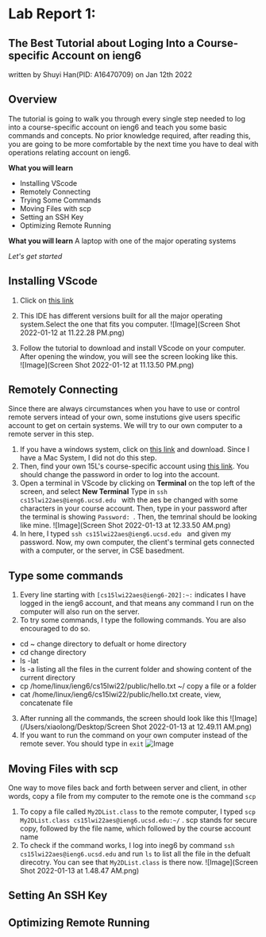 # Lab Report 1:  
## The Best Tutorial about Loging Into a Course-specific Account on ieng6
written by Shuyi Han(PID: A16470709) on Jan 12th 2022


## Overview 
The tutorial is going to walk you through every single step needed to log into a course-specific account on ieng6 and teach you some basic commands and concepts. No prior knowledge required, after reading this, you are going to be more comfortable by the next time you have to deal with operations relating account on ieng6. 

**What you will learn**
* Installing VScode
* Remotely Connecting
* Trying Some Commands
* Moving Files with scp
* Setting an SSH Key
* Optimizing Remote Running

**What you will learn**
A laptop with one of the major operating systems 

*Let's get started*


## Installing VScode
1. Click on [this link](https://code.visualstudio.com/)

2. This IDE has different versions built for all the major operating system.Select the one that fits you computer.
![Image](Screen Shot 2022-01-12 at 11.22.28 PM.png)


3. Follow the tutorial to download and install VScode on your computer. After opening the window, you will see the screen looking like this.  
![Image](Screen Shot 2022-01-12 at 11.13.50 PM.png)

## Remotely Connecting

Since there are always circumstances when you have to use or control remote servers intead of your own, some instutions give users specific account to get on certain systems. We will try to our own computer to a remote server in this step.

1. If you have a windows system, click on [this link](https://sdacs.ucsd.edu/~icc/index.php) and download. Since I have a Mac System, I did not do this step.
2. Then, find your own 15L's course-specific account using [this link](https://sdacs.ucsd.edu/~icc/index.php). You should change the password in order to log into the account.
3. Open a terminal in VScode by clicking on **Terminal** on the top left of the screen, and select **New Terminal** Type in `ssh cs15lwi22aes@ieng6.ucsd.edu ` with the aes be changed with some characters in your course account. Then, type in your password after the terminal is showing `Password: `. Then, the temrinal should be looking like mine.
![Image](Screen Shot 2022-01-13 at 12.33.50 AM.png)
4. In here, I typed `ssh cs15lwi22aes@ieng6.ucsd.edu ` and given my password. Now, my own computer, the client's terminal  gets connected with a computer, or the server, in CSE basedment.

## Type some commands 
1. Every line starting with `[cs15lwi22aes@ieng6-202]:~:` indicates I have logged in the ieng6 account, and that means any command I run on the computer will also run on the server.
2. To try some commands, I type the following commands. You are also encouraged to do so.
* cd ~
change directory to defualt or home directory
* cd
change directory
* ls -lat
* ls -a
listing all the files in the current folder and showing content of the current directory
* cp /home/linux/ieng6/cs15lwi22/public/hello.txt ~/
copy a file or a folder
* cat /home/linux/ieng6/cs15lwi22/public/hello.txt
create, view, concatenate file
3. After running all the commands, the screen should look like this
![Image](/Users/xiaolong/Desktop/Screen Shot 2022-01-13 at 12.49.11 AM.png)
4. If you want to run the command on your own computer instead of the remote sever. You should type in `exit`
![Image](file:///Users/xiaolong/Desktop/Screen%20Shot%202022-01-13%20at%201.35.45%20AM.png)


## Moving Files with scp

One way to move files back and forth between server and client, in other words, copy a file from my computer to the remote one is the command `scp`
1. To copy a file called `My2DList.class` to the remote computer, I typed `scp My2DList.class cs15lwi22aes@ieng6.ucsd.edu:~/` . scp stands for secure copy, followed by the file name, which followed by the course account name
2. To check if the command works, I log into ineg6 by command `ssh cs15lwi22aes@ieng6.ucsd.edu` and run `ls` to list all the file in the defualt direcotry. You can see that `My2DList.class` is there now. 
![Image](Screen Shot 2022-01-13 at 1.48.47 AM.png)


## Setting An SSH Key





## Optimizing Remote Running
